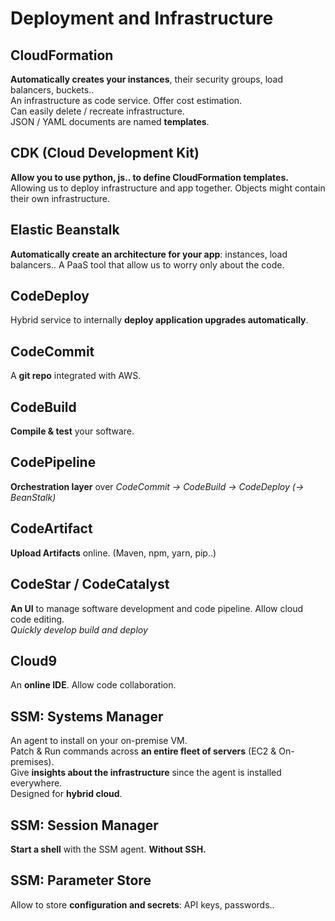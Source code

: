 # Deployment and Infrastructure

## CloudFormation

**Automatically creates your instances**, their security groups, load balancers, buckets..  
An infrastructure as code service. Offer cost estimation.  
Can easily delete / recreate infrastructure.  
JSON / YAML documents are named **templates**.

## CDK (Cloud Development Kit)

**Allow you to use python, js.. to define CloudFormation templates.**  
Allowing us to deploy infrastructure and app together. Objects might contain their own infrastructure.

## Elastic Beanstalk

**Automatically create an architecture for your app**: instances, load balancers..
A PaaS tool that allow us to worry only about the code.

## CodeDeploy

Hybrid service to internally **deploy application upgrades automatically**.

## CodeCommit

A **git repo** integrated with AWS.

## CodeBuild

**Compile & test** your software.

## CodePipeline
 
**Orchestration layer** over *CodeCommit -> CodeBuild -> CodeDeploy (-> BeanStalk)*

## CodeArtifact

**Upload Artifacts** online. (Maven, npm, yarn, pip..)

## CodeStar / CodeCatalyst

**An UI** to manage software development and code pipeline. Allow cloud code editing.  
*Quickly develop build and deploy*

## Cloud9

An **online IDE**. Allow code collaboration.

## SSM: Systems Manager

An agent to install on your on-premise VM.  
Patch & Run commands across **an entire fleet of servers** (EC2 & On-premises).  
Give **insights about the infrastructure** since the agent is installed everywhere.  
Designed for **hybrid cloud**.

## SSM: Session Manager

**Start a shell** with the SSM agent. **Without SSH.**

## SSM: Parameter Store

Allow to store **configuration and secrets**: API keys, passwords..
